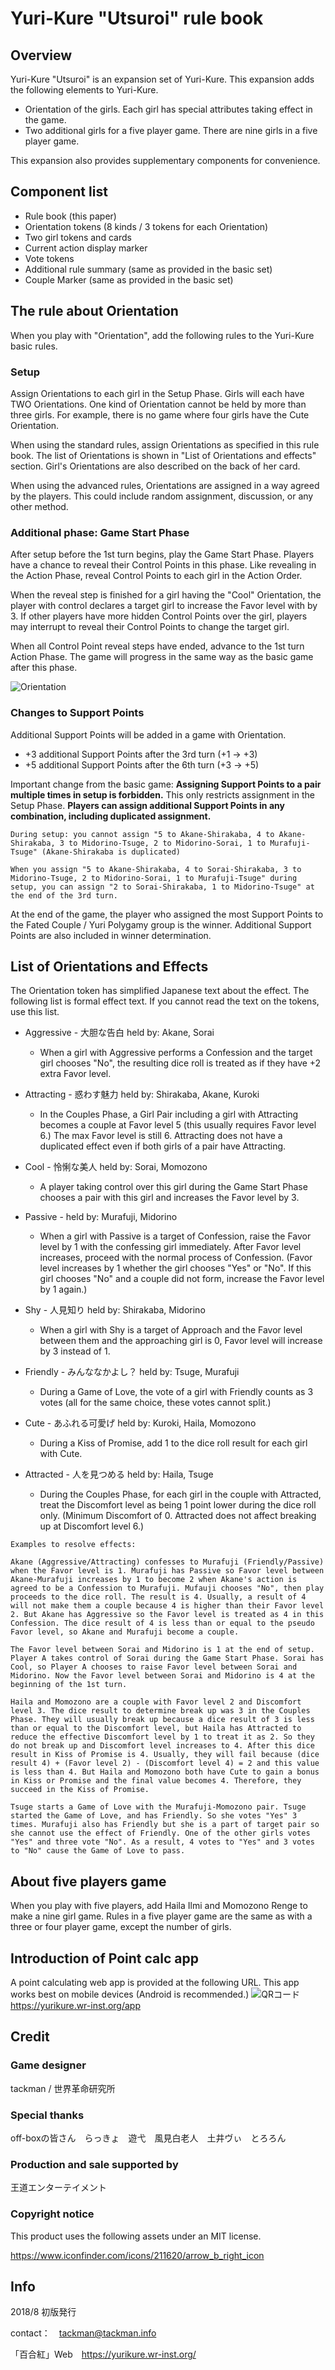 # Yuri-Kure "Utsuroi" rule book

## Overview

Yuri-Kure "Utsuroi" is an expansion set of Yuri-Kure. This expansion adds the following elements to Yuri-Kure.

- Orientation of the girls. Each girl has special attributes taking effect in the game.
- Two additional girls for a five player game. There are nine girls in a five player game.

This expansion also provides supplementary components for convenience.

## Component list

- Rule book (this paper)
- Orientation tokens (8 kinds / 3 tokens for each Orientation)
- Two girl tokens and cards
- Current action display marker
- Vote tokens
- Additional rule summary (same as provided in the basic set)
- Couple Marker (same as provided in the basic set)

## The rule about Orientation

When you play with "Orientation", add the following rules to the Yuri-Kure basic rules.

### Setup

Assign Orientations to each girl in the Setup Phase. Girls will each have TWO Orientations. One kind of Orientation cannot be held by more than three girls. For example, there is no game where four girls have the Cute Orientation.

When using the standard rules, assign Orientations as specified in this rule book. The list of Orientations is shown in "List of Orientations and effects" section. Girl's Orientations are also described on the back of her card.

When using the advanced rules, Orientations are assigned in a way agreed by the players. This could include random assignment, discussion, or any other method.

### Additional phase: Game Start Phase

After setup before the 1st turn begins, play the Game Start Phase. Players have a chance to reveal their Control Points in this phase. Like revealing in the Action Phase, reveal Control Points to each girl in the Action Order.

When the reveal step is finished for a girl having the "Cool" Orientation, the player with control declares a target girl to increase the Favor level with by 3. If other players have more hidden Control Points over the girl, players may interrupt to reveal their Control Points to change the target girl.

When all Control Point reveal steps have ended, advance to the 1st turn Action Phase. The game will progress in the same way as the basic game after this phase.

![Orientation](img/seikou-en.png)

### Changes to Support Points

Additional Support Points will be added in a game with Orientation.

- +3 additional Support Points after the 3rd turn (+1 -> +3)
- +5 additional Support Points after the 6th turn (+3 -> +5)

Important change from the basic game: **Assigning Support Points to a pair multiple times in setup is forbidden.** This only restricts assignment in the Setup Phase. **Players can assign additional Support Points in any combination, including duplicated assignment.**

```plaintext
During setup: you cannot assign "5 to Akane-Shirakaba, 4 to Akane-Shirakaba, 3 to Midorino-Tsuge, 2 to Midorino-Sorai, 1 to Murafuji-Tsuge" (Akane-Shirakaba is duplicated)

When you assign "5 to Akane-Shirakaba, 4 to Sorai-Shirakaba, 3 to Midorino-Tsuge, 2 to Midorino-Sorai, 1 to Murafuji-Tsuge" during setup, you can assign "2 to Sorai-Shirakaba, 1 to Midorino-Tsuge" at the end of the 3rd turn.
```

At the end of the game, the player who assigned the most Support Points to the Fated Couple / Yuri Polygamy group is the winner. Additional Support Points are also included in winner determination.

## List of Orientations and Effects

The Orientation token has simplified Japanese text about the effect. The following list is formal effect text. If you cannot read the text on the tokens, use this list.

- Aggressive - 大胆な告白 held by: Akane, Sorai
  - When a girl with Aggressive performs a Confession and the target girl chooses "No", the resulting dice roll is treated as if they have +2 extra Favor level.

- Attracting - 惑わす魅力 held by: Shirakaba, Akane, Kuroki
  - In the Couples Phase, a Girl Pair including a girl with Attracting becomes a couple at Favor level 5 (this usually requires Favor level 6.) The max Favor level is still 6. Attracting does not have a duplicated effect even if both girls of a pair have Attracting.

- Cool - 怜悧な美人 held by: Sorai, Momozono
  - A player taking control over this girl during the Game Start Phase chooses a pair with this girl and increases the Favor level by 3.

- Passive - held by: Murafuji, Midorino
  - When a girl with Passive is a target of Confession, raise the Favor level by 1 with the confessing girl immediately. After Favor level increases, proceed with the normal process of Confession. (Favor level increases by 1 whether the girl chooses "Yes" or "No". If this girl chooses "No" and a couple did not form, increase the Favor level by 1 again.)

- Shy - 人見知り held by: Shirakaba, Midorino
  - When a girl with Shy is a target of Approach and the Favor level between them and the approaching girl is 0, Favor level will increase by 3 instead of 1.

- Friendly - みんななかよし？ held by: Tsuge, Murafuji
  - During a Game of Love, the vote of a girl with Friendly counts as 3 votes (all for the same choice, these votes cannot split.)

- Cute - あふれる可愛げ held by: Kuroki, Haila, Momozono
  - During a Kiss of Promise, add 1 to the dice roll result for each girl with Cute.

- Attracted - 人を見つめる held by: Haila, Tsuge
  - During the Couples Phase, for each girl in the couple with Attracted, treat the Discomfort level as being 1 point lower during the dice roll only. (Minimum Discomfort of 0. Attracted does not affect breaking up at Discomfort level 6.)

```plaintext
Examples to resolve effects:

Akane (Aggressive/Attracting) confesses to Murafuji (Friendly/Passive) when the Favor level is 1. Murafuji has Passive so Favor level between Akane-Murafuji increases by 1 to become 2 when Akane's action is agreed to be a Confession to Murafuji. Mufauji chooses "No", then play proceeds to the dice roll. The result is 4. Usually, a result of 4 will not make them a couple because 4 is higher than their Favor level 2. But Akane has Aggressive so the Favor level is treated as 4 in this Confession. The dice result of 4 is less than or equal to the pseudo Favor level, so Akane and Murafuji become a couple.

The Favor level between Sorai and Midorino is 1 at the end of setup. Player A takes control of Sorai during the Game Start Phase. Sorai has Cool, so Player A chooses to raise Favor level between Sorai and Midorino. Now the Favor level between Sorai and Midorino is 4 at the beginning of the 1st turn.

Haila and Momozono are a couple with Favor level 2 and Discomfort level 3. The dice result to determine break up was 3 in the Couples Phase. They will usually break up because a dice result of 3 is less than or equal to the Discomfort level, but Haila has Attracted to reduce the effective Discomfort level by 1 to treat it as 2. So they do not break up and Discomfort level increases to 4. After this dice result in Kiss of Promise is 4. Usually, they will fail because (dice result 4) + (Favor level 2) - (Discomfort level 4) = 2 and this value is less than 4. But Haila and Momozono both have Cute to gain a bonus in Kiss or Promise and the final value becomes 4. Therefore, they succeed in the Kiss of Promise.

Tsuge starts a Game of Love with the Murafuji-Momozono pair. Tsuge started the Game of Love, and has Friendly. So she votes "Yes" 3 times. Murafuji also has Friendly but she is a part of target pair so she cannot use the effect of Friendly. One of the other girls votes "Yes" and three vote "No". As a result, 4 votes to "Yes" and 3 votes to "No" cause the Game of Love to pass.
```

## About five players game

When you play with five players, add Haila Ilmi and Momozono Renge to make a nine girl game. Rules in a five player game are the same as with a three or four player game, except the number of girls.

## Introduction of Point calc app

A point calculating web app is provided at the following URL. This app works best on mobile devices (Android is recommended.)
![QRコード](img/app-qr.png)　<https://yurikure.wr-inst.org/app>

## Credit

### Game designer

tackman / 世界革命研究所

### Special thanks

off-boxの皆さん　らっきょ　遊弋　風見白老人　土井ヴぃ　とろろん

### Production and sale supported by
王道エンターテイメント

### Copyright notice

This product uses the following assets under an MIT license.

<https://www.iconfinder.com/icons/211620/arrow_b_right_icon>

## Info

2018/8 初版発行

contact：　tackman@tackman.info

「百合紅」Web　<https://yurikure.wr-inst.org/>